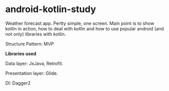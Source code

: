 # android-kotlin-study

Weather forecast app. Pertty simple, one screen. 
Main point is to show kotlin in action, how to deal with kotlin and how to use popular android (and not only) libraries with kotlin.

Structure Pattern: MVP


<b>Libraries used</b>

Data layer: JxJava, Retrofit.

Presentation layer: Glide.

DI: Dagger2
